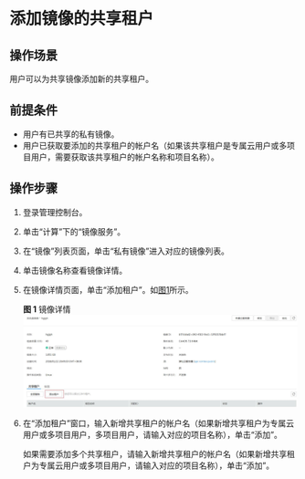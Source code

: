 # 添加镜像的共享租户<a name="ZH-CN_TOPIC_0032042423"></a>

## 操作场景<a name="section1929017480119"></a>

用户可以为共享镜像添加新的共享租户。

## 前提条件<a name="section62599647161137"></a>

-   用户有已共享的私有镜像。
-   用户已获取要添加的共享租户的帐户名（如果该共享租户是专属云用户或多项目用户，需要获取该共享租户的帐户名称和项目名称）。

## 操作步骤<a name="section10036709161137"></a>

1.  登录管理控制台。
2.  单击“计算”下的“镜像服务”。
3.  在“镜像”列表页面，单击“私有镜像”进入对应的镜像列表。
4.  单击镜像名称查看镜像详情。
5.  在镜像详情页面，单击“添加租户”。如[图1](#fig14925547164132)所示。

    **图 1**  镜像详情<a name="fig14925547164132"></a>  
    ![](figures/镜像详情.jpg "镜像详情")

6.  在“添加租户”窗口，输入新增共享租户的帐户名（如果新增共享租户为专属云用户或多项目用户，多项目用户，请输入对应的项目名称），单击“添加”。

    如果需要添加多个共享租户，请输入新增共享租户的帐户名（如果新增共享租户为专属云用户或多项目用户，请输入对应的项目名称），单击“添加”。


